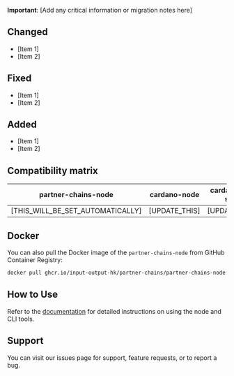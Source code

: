 **Important**: [Add any critical information or migration notes here]

## Changed

* [Item 1]
* [Item 2]

## Fixed

* [Item 1]
* [Item 2]

## Added

* [Item 1]
* [Item 2]

## Compatibility matrix
| partner-chains-node | cardano-node | cardano-db-sync | kupo | ogmios |
| -------------------- | --------------- | ------------------ | ----- | ------- |
| [THIS_WILL_BE_SET_AUTOMATICALLY]           | [UPDATE_THIS]       | [UPDATE_THIS]          | [UPDATE_THIS] | [UPDATE_THIS] |

## Docker

You can also pull the Docker image of the `partner-chains-node` from GitHub Container Registry:

```bash
docker pull ghcr.io/input-output-hk/partner-chains/partner-chains-node:[THIS_WILL_BE_SET_AUTOMATICALLY]
```

## How to Use

Refer to the [documentation](https://github.com/input-output-hk/partner-chains/tree/[VERSION]/docs/user-guides) for detailed instructions on using the node and CLI tools.

## Support

You can visit our issues page for support, feature requests, or to report a bug.
